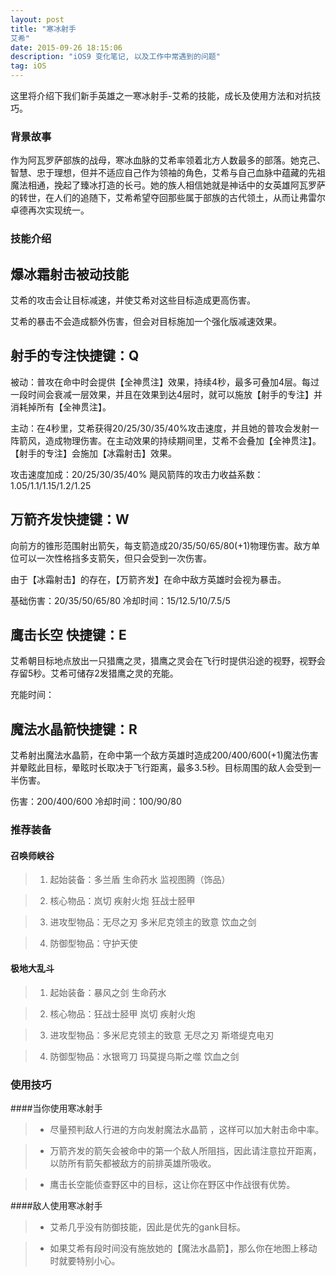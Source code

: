```yaml
---
layout: post
title: "寒冰射手
艾希"
date: 2015-09-26 18:15:06 
description: "iOS9 变化笔记, 以及工作中常遇到的问题"
tag: iOS
---
```



这里将介绍下我们新手英雄之一寒冰射手-艾希的技能，成长及使用方法和对抗技巧。
     

### 背景故事

作为阿瓦罗萨部族的战母，寒冰血脉的艾希率领着北方人数最多的部落。她克己、智慧、忠于理想，但并不适应自己作为领袖的角色，艾希与自己血脉中蕴藏的先祖魔法相通，挽起了臻冰打造的长弓。她的族人相信她就是神话中的女英雄阿瓦罗萨的转世，在人们的追随下，艾希希望夺回那些属于部族的古代领土，从而让弗雷尔卓德再次实现统一。


### 技能介绍

## 爆冰霜射击被动技能
艾希的攻击会让目标减速，并使艾希对这些目标造成更高伤害。

艾希的暴击不会造成额外伤害，但会对目标施加一个强化版减速效果。

## 射手的专注快捷键：Q
被动：普攻在命中时会提供【全神贯注】效果，持续4秒，最多可叠加4层。每过一段时间会衰减一层效果，并且在效果到达4层时，就可以施放【射手的专注】并消耗掉所有【全神贯注】。

主动：在4秒里，艾希获得20/25/30/35/40%攻击速度，并且她的普攻会发射一阵箭风，造成物理伤害。在主动效果的持续期间里，艾希不会叠加【全神贯注】。【射手的专注】会施加【冰霜射击】效果。

攻击速度加成：20/25/30/35/40%
飓风箭阵的攻击力收益系数：1.05/1.1/1.15/1.2/1.25

## 万箭齐发快捷键：W
向前方的锥形范围射出箭矢，每支箭造成20/35/50/65/80(+1)物理伤害。敌方单位可以一次性格挡多支箭矢，但只会受到一次伤害。

由于【冰霜射击】的存在，【万箭齐发】在命中敌方英雄时会视为暴击。

基础伤害：20/35/50/65/80
冷却时间：15/12.5/10/7.5/5

## 鹰击长空 快捷键：E
艾希朝目标地点放出一只猎鹰之灵，猎鹰之灵会在飞行时提供沿途的视野，视野会存留5秒。艾希可储存2发猎鹰之灵的充能。

充能时间：

## 魔法水晶箭快捷键：R
艾希射出魔法水晶箭，在命中第一个敌方英雄时造成200/400/600(+1)魔法伤害并晕眩此目标，晕眩时长取决于飞行距离，最多3.5秒。目标周围的敌人会受到一半伤害。

伤害：200/400/600
冷却时间：100/90/80

### 推荐装备

#### 召唤师峡谷 

> 1. 起始装备：多兰盾 生命药水 监视图腾（饰品）

> 2. 核心物品：岚切 疾射火炮 狂战士胫甲

> 3. 进攻型物品：无尽之刃 多米尼克领主的致意 饮血之剑

> 4. 防御型物品：守护天使

#### 极地大乱斗 

> 1. 起始装备：暴风之剑 生命药水

> 2. 核心物品：狂战士胫甲 岚切 疾射火炮

> 3. 进攻型物品：多米尼克领主的致意 无尽之刃 斯塔缇克电刃

> 4. 防御型物品：水银弯刀 玛莫提乌斯之噬 饮血之剑

### 使用技巧

####当你使用寒冰射手

> - 尽量预判敌人行进的方向发射魔法水晶箭 ，这样可以加大射击命中率。

> - 万箭齐发的箭矢会被命中的第一个敌人所阻挡，因此请注意拉开距离，以防所有箭矢都被敌方的前排英雄所吸收。

> - 鹰击长空能侦查野区中的目标，这让你在野区中作战很有优势。


####敌人使用寒冰射手

> - 艾希几乎没有防御技能，因此是优先的gank目标。

> - 如果艾希有段时间没有施放她的【魔法水晶箭】，那么你在地图上移动时就要特别小心。